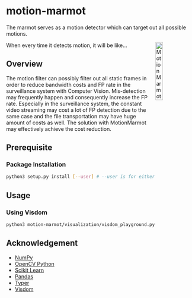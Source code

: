 # motion-marmot

The marmot serves as a motion detector which can target out all possible motions.

<img src="https://media.giphy.com/media/ROcSJHrOhhBkc/source.gif" title="Motion Marmot" width=20% align="right">
When every time it detects motion, it will be like...

## Overview

The motion filter can possibly filter out all static frames in order to reduce bandwidth costs and FP rate in the surveillance system with Computer Vision. Mis-detection may frequently happen and consequently increase the FP rate. Especially in the surveillance system, the constant video streaming may cost a lot of FP detection due to the same case and the file transportation may have huge amount of costs as well. The solution with MotionMarmot may effectively achieve the cost reduction.

## Prerequisite

### Package Installation

```bash
python3 setup.py install [--user] # --user is for either installing in user local side or global.
```

## Usage

### Using Visdom

```bash
python3 motion-marmot/visualization/visdom_playground.py video_clip.mp4
```

## Acknowledgement

-   [NumPy](https://numpy.org/)
-   [OpenCV Python](https://github.com/opencv/opencv-python)
-   [Scikit Learn](https://scikit-learn.org/)
-   [Pandas](https://pandas.pydata.org/)
-   [Typer](https://github.com/tiangolo/typer)
-   [Visdom](https://github.com/fossasia/visdom)
